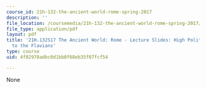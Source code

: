 ```yaml
---
course_id: 21h-132-the-ancient-world-rome-spring-2017
description: ''
file_location: /coursemedia/21h-132-the-ancient-world-rome-spring-2017/4f02978adbc0d1bb8f68eb35f07fcf54_MIT21H_132S17_HighPolitic1.pdf
file_type: application/pdf
layout: pdf
title: '21H.132S17 The Ancient World: Rome - Lecture Slides: High Politics - The Julio-Claudians
  to the Flavians'
type: course
uid: 4f02978adbc0d1bb8f68eb35f07fcf54

---
```

None